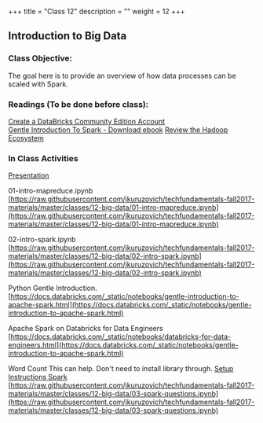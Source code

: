 +++
title = "Class 12"
description = ""
weight = 12
+++

## Introduction to Big Data

### Class Objective:
The goal here is to provide an overview of how data processes can be scaled with Spark.

### Readings (To be done before class):
[Create a DataBricks Community Edition Account](https://databricks.com) <br>
[Gentle Introduction To Spark - Download ebook](http://go.databricks.com/gentle-intro-spark)
[Review the Hadoop Ecosystem](http://hadoop.apache.org)

### In Class Activities
[Presentation](https://www.dropbox.com/s/df4va3kpi521xa2/12_big_data.pptx?dl=0)

01-intro-mapreduce.ipynb
[https://raw.githubusercontent.com/jkuruzovich/techfundamentals-fall2017-materials/master/classes/12-big-data/01-intro-mapreduce.ipynb](https://raw.githubusercontent.com/jkuruzovich/techfundamentals-fall2017-materials/master/classes/12-big-data/01-intro-mapreduce.ipynb)

02-intro-spark.ipynb
[https://raw.githubusercontent.com/jkuruzovich/techfundamentals-fall2017-materials/master/classes/12-big-data/02-intro-spark.ipynb](https://raw.githubusercontent.com/jkuruzovich/techfundamentals-fall2017-materials/master/classes/12-big-data/02-intro-spark.ipynb)

Python Gentle Introduction.
[https://docs.databricks.com/_static/notebooks/gentle-introduction-to-apache-spark.html](https://docs.databricks.com/_static/notebooks/gentle-introduction-to-apache-spark.html)

Apache Spark on Databricks for Data Engineers
[https://docs.databricks.com/_static/notebooks/databricks-for-data-engineers.html](https://docs.databricks.com/_static/notebooks/gentle-introduction-to-apache-spark.html)

Word Count
This can help. Don't need to install library through.
[Setup Instructions Spark](https://www.youtube.com/watch?v=UekrdX_klgk)
[https://raw.githubusercontent.com/jkuruzovich/techfundamentals-fall2017-materials/master/classes/12-big-data/03-spark-questions.ipynb](https://raw.githubusercontent.com/jkuruzovich/techfundamentals-fall2017-materials/master/classes/12-big-data/03-spark-questions.ipynb)
